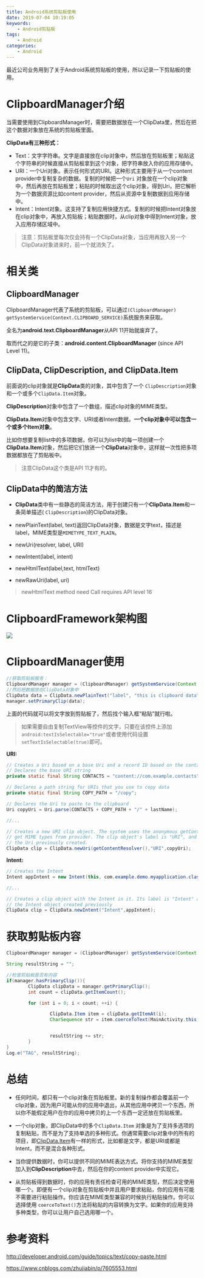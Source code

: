 ```yaml
---
title: Android系统剪贴板使用
date: 2019-07-04 10:19:05
keywords:
    - Android剪贴板
tags:
    - Android
categories:
    - Android
---
```


最近公司业务用到了关于Android系统剪贴板的使用，所以记录一下剪贴板的使用。

<!-- more -->

# ClipboardManager介绍

当需要使用到ClipboardManager时，需要把数据放在一个ClipData里，然后在把这个数据对象放在系统的剪贴板里面。

**ClipData有三种形式：**

- Text：文字字符串。文字是直接放在clip对象中，然后放在剪贴板里；粘贴这个字符串的时候直接从剪贴板拿到这个对象，把字符串放入你的应用存储中。
- URI：一个Uri对象。表示任何形式的URI。这种形式主要用于从一个content provider中复制复杂的数据。复制的时候把一个`Uri` 对象放在一个clip对象中，然后再放在剪贴板里；粘贴的时候取出这个clip对象，得到Uri，把它解析为一个数据资源比如content provider，然后从资源中复制数据到应用存储中。
- Intent：Intent对象。这支持了复制应用快捷方式。复制的时候把Intent对象放在clip对象中，再放入剪贴板；粘贴数据时，从clip对象中得到Intent对象，放入应用存储区域中。

> 注意：剪贴板里每次仅会持有一个ClipData对象，当应用再放入另一个ClipData对象进来时，前一个就消失了。

# 相关类

## ClipboardManager

ClipboardManager代表了系统的剪贴板，可以通过`(ClipboardManager) getSystemService(Context.CLIPBOARD_SERVICE)`系统服务来获取。

全名为**android.text.ClipboardManager**从API 11开始就废弃了。

取而代之的是它的子类：**android.content.ClipboardManager** (since API Level 11)。

## ClipData, ClipDescription, and ClipData.Item

前面说的clip对象就是**ClipData**类的对象，其中包含了一个 `ClipDescription`对象和一个或多个`ClipData.Item`对象。

**ClipDescription**对象中包含了一个数组，描述clip对象的MIME类型。

**ClipData.Item**对象中包含文字、URI或者Intent数据。**一个clip对象中可以包含一个或多个Item对象**。

比如你想要复制list中的多项数据，你可以为list中的每一项创建一个**ClipData.Item**对象，然后把它们放进一个**ClipData**对象中，这样就一次性把多项数据都放在了剪贴板中。

> 注意ClipData这个类是API 11才有的。

## ClipData中的简洁方法

- **ClipData**类中有一些静态的简洁方法，用于创建只有一个**ClipData.Item**和一条简单描述( `ClipDescription`)的ClipData对象。

- newPlainText(label, text)返回ClipData对象，数据是文字text，描述是label，MIME类型是`MIMETYPE_TEXT_PLAIN`。

- newUri(resolver, label, URI)

- newIntent(label, intent)
- newHtmlText(label,text, htmlText)
- newRawUri(label, uri)

> newHtmlText method need Call requires API level 16

# ClipboardFramework架构图

![](clipboardframework.png)

# ClipboardManager使用

``` java
//获取剪贴板服务：
ClipboardManager manager = (ClipboardManager) getSystemService(Context.CLIPBOARD_SERVICE);
//然后把数据放在ClipData对象中
ClipData data = ClipData.newPlainText("label", "this is clipboard data");       
manager.setPrimaryClip(data);
```

上面的代码就可以将文字放到剪贴板了，然后找个输入框“粘贴”就行啦。

> 如果需要自由复制TextView等控件的文字，只要在该控件上添加`android:textIsSelectable="true"`或者使用代码设置`setTextIsSelectable(true)`即可。

**URI:**

``` java
// Creates a Uri based on a base Uri and a record ID based on the contact's last name
// Declares the base URI string
private static final String CONTACTS = "content://com.example.contacts";

// Declares a path string for URIs that you use to copy data
private static final String COPY_PATH = "/copy";

// Declares the Uri to paste to the clipboard
Uri copyUri = Uri.parse(CONTACTS + COPY_PATH + "/" + lastName);

//...

// Creates a new URI clip object. The system uses the anonymous getContentResolver() object to
// get MIME types from provider. The clip object's label is "URI", and its data is
// the Uri previously created.
ClipData clip = ClipData.newUri(getContentResolver(),"URI",copyUri);
```

**Intent:**

``` java
// Creates the Intent
Intent appIntent = new Intent(this, com.example.demo.myapplication.class);

//...

// Creates a clip object with the Intent in it. Its label is "Intent" and its data is
// the Intent object created previously
ClipData clip = ClipData.newIntent("Intent",appIntent);
```

# 获取剪贴板内容

``` java
ClipboardManager manager = (ClipboardManager) getSystemService(Context.CLIPBOARD_SERVICE);

String resultString = "";

//检查剪贴板是否有内容
if(manager.hasPrimaryClip()){
		ClipData clipData = manager.getPrimaryClip();
		int count = clipData.getItemCount();

		for (int i = 0; i < count; ++i) {

				ClipData.Item item = clipData.getItemAt(i);
				CharSequence str = item.coerceToText(MainActivity.this);


				resultString += str;
		}
}
Log.e("TAG", resultString);
```

# 总结

- 任何时间，都只有一个clip对象在剪贴板里。新的复制操作都会覆盖前一个clip对象，因为用户可能从你的应用中退出，从其他应用中拷贝一个东西，所以你不能假定用户在你的应用中拷贝的上一个东西一定还放在剪贴板里。

-  一个clip对象，即ClipData中的多个`ClipData.Item` 对象是为了支持多选项的复制粘贴，而不是为了支持单选的多种形式。你通常需要clip对象中的所有的项目，即[ClipData.Item](http://developer.android.com/reference/android/content/ClipData.Item.html)有一样的形式，比如都是文字，都是URI或都是Intent，而不是混合各种形式。

- 当你提供数据时，你可以提供不同的MIME表达方式。将你支持的MIME类型加入到**ClipDescription**中去，然后在你的content provider中实现它。

- 从剪贴板得到数据时，你的应用有责任检查可用的MIME类型，然后决定使用哪一个。即便有一个clip对象在剪贴板中并且用户要求粘贴，你的应用有可能不需要进行粘贴操作。你应该在MIME类型兼容的时候执行粘贴操作。你可以选择使用 `coerceToText()`方法将粘贴的内容转换为文字。如果你的应用支持多种类型，你可以让用户自己选用哪一个。

# 参考资料

http://developer.android.com/guide/topics/text/copy-paste.html

https://www.cnblogs.com/zhujiabin/p/7605553.html